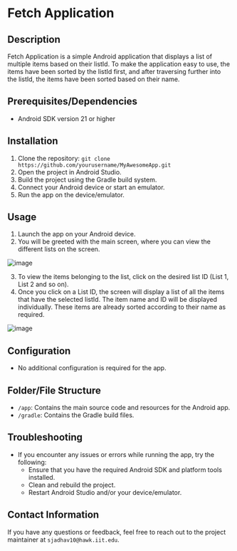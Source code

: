 # Fetch Application

## Description
Fetch Application is a simple Android application that displays a list of multiple items based on their listId. To make the application easy to use, the items have been sorted by the listId first, and after traversing further into the listId, the items have been sorted based on their name.

## Prerequisites/Dependencies
- Android SDK version 21 or higher

## Installation
1. Clone the repository: `git clone https://github.com/yourusername/MyAwesomeApp.git`
2. Open the project in Android Studio.
3. Build the project using the Gradle build system.
4. Connect your Android device or start an emulator.
5. Run the app on the device/emulator.

## Usage
1. Launch the app on your Android device.
2. You will be greeted with the main screen, where you can view the different lists on the screen.

![image](https://github.com/SaurabhJadhav5538/FetchApplication/assets/129128042/0ab7fef3-050d-4e06-b656-4702b29003e3)

3. To view the items belonging to the list, click on the desired list ID (List 1, List 2 and so on).
4. Once you click on a List ID, the screen will display a list of all the items that have the selected listId. The item name and ID will be displayed individually. These items are already sorted according to their name as required.

![image](https://github.com/SaurabhJadhav5538/FetchApplication/assets/129128042/ae801988-64c3-4d5f-834f-2e83dff446ca)
 
## Configuration
- No additional configuration is required for the app.

## Folder/File Structure
- `/app`: Contains the main source code and resources for the Android app.
- `/gradle`: Contains the Gradle build files.

## Troubleshooting
- If you encounter any issues or errors while running the app, try the following:
  - Ensure that you have the required Android SDK and platform tools installed.
  - Clean and rebuild the project.
  - Restart Android Studio and/or your device/emulator.

## Contact Information
If you have any questions or feedback, feel free to reach out to the project maintainer at `sjadhav10@hawk.iit.edu`.

